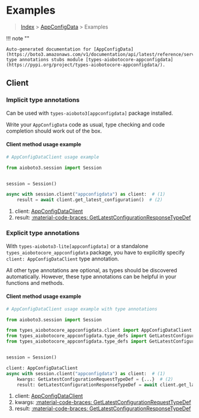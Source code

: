 # Examples

> [Index](../README.md) > [AppConfigData](./README.md) > Examples

!!! note ""

    Auto-generated documentation for [AppConfigData](https://boto3.amazonaws.com/v1/documentation/api/latest/reference/services/appconfigdata.html#appconfigdata)
    type annotations stubs module [types-aiobotocore-appconfigdata](https://pypi.org/project/types-aiobotocore-appconfigdata/).

## Client

### Implicit type annotations

Can be used with `types-aioboto3[appconfigdata]` package installed.

Write your `AppConfigData` code as usual,
type checking and code completion should work out of the box.



#### Client method usage example

```python
# AppConfigDataClient usage example

from aioboto3.session import Session


session = Session()

async with session.client("appconfigdata") as client:  # (1)
    result = await client.get_latest_configuration()  # (2)
```

1. client: [AppConfigDataClient](./client.md)
2. result: [:material-code-braces: GetLatestConfigurationResponseTypeDef](./type_defs.md#getlatestconfigurationresponsetypedef)






### Explicit type annotations

With `types-aioboto3-lite[appconfigdata]`
or a standalone `types_aiobotocore_appconfigdata` package, you have to explicitly specify
`client: AppConfigDataClient` type annotation.

All other type annotations are optional, as types should be discovered automatically.
However, these type annotations can be helpful in your functions and methods.


#### Client method usage example

```python
# AppConfigDataClient usage example with type annotations

from aioboto3.session import Session

from types_aiobotocore_appconfigdata.client import AppConfigDataClient
from types_aiobotocore_appconfigdata.type_defs import GetLatestConfigurationResponseTypeDef
from types_aiobotocore_appconfigdata.type_defs import GetLatestConfigurationRequestTypeDef


session = Session()

client: AppConfigDataClient
async with session.client("appconfigdata") as client:  # (1)
    kwargs: GetLatestConfigurationRequestTypeDef = {...}  # (2)
    result: GetLatestConfigurationResponseTypeDef = await client.get_latest_configuration(**kwargs)  # (3)
```

1. client: [AppConfigDataClient](./client.md)
2. kwargs: [:material-code-braces: GetLatestConfigurationRequestTypeDef](./type_defs.md#getlatestconfigurationrequesttypedef)
3. result: [:material-code-braces: GetLatestConfigurationResponseTypeDef](./type_defs.md#getlatestconfigurationresponsetypedef)






